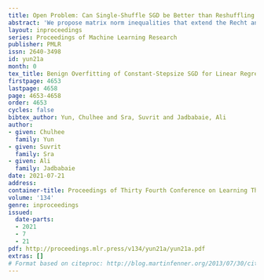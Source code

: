 ```yaml
---
title: Open Problem: Can Single-Shuffle SGD be Better than Reshuffling SGD and GD?
abstract: 'We propose matrix norm inequalities that extend the Recht and Ré (2012) conjecture on a noncommutative AM-GM inequality, by supplementing it with another inequality that accounts for single-shuffle in stochastic finite-sum minimization. Single-shuffle is a popular without-replacement sampling scheme that shuffles only once in the beginning, but has not been studied in the Recht-Ré conjecture and the follow-up literature. Instead of focusing on general positive semidefinite matrices, we restrict our attention to positive definite matrices with small enough condition numbers, which are more relevant to matrices that arise in the analysis of SGD. For such matrices, we conjecture that the means of matrix products satisfy a series of spectral norm inequalities that imply “single-shuffle SGD converges faster than random-reshuffle SGD, which is in turn faster than with-replacement SGD and GD” in special cases.'
layout: inproceedings
series: Proceedings of Machine Learning Research
publisher: PMLR
issn: 2640-3498
id: yun21a
month: 0
tex_title: Benign Overfitting of Constant-Stepsize SGD for Linear Regression
firstpage: 4653
lastpage: 4658
page: 4653-4658
order: 4653
cycles: false
bibtex_author: Yun, Chulhee and Sra, Suvrit and Jadbabaie, Ali
author:
- given: Chulhee
  family: Yun
- given: Suvrit
  family: Sra
- given: Ali
  family: Jadbabaie
date: 2021-07-21
address:
container-title: Proceedings of Thirty Fourth Conference on Learning Theory
volume: '134'
genre: inproceedings
issued:
  date-parts:
  - 2021
  - 7
  - 21
pdf: http://proceedings.mlr.press/v134/yun21a/yun21a.pdf
extras: []
# Format based on citeproc: http://blog.martinfenner.org/2013/07/30/citeproc-yaml-for-bibliographies/
---
```

